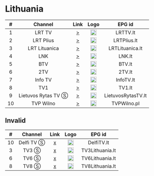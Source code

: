 <h1>Lithuania</h1>

| #   | Channel        | Link  | Logo | EPG id |
|:---:|:--------------:|:-----:|:----:|:------:|
| 1   | LRT TV | [>](https://www.tvkaista.net/stream-forwarder/get.php?x=LRT) | <img height="20" src="https://i.imgur.com/FL2ZuGC.png"/> | LRTTV.lt |
| 2   | LRT Plius | [>](https://www.tvkaista.net/stream-forwarder/get.php?x=LRTPlius) | <img height="20" src="https://upload.wikimedia.org/wikipedia/commons/thumb/6/61/LRT_Plius_Logo_2022.svg/512px-LRT_Plius_Logo_2022.svg.png"/> | LRTPlius.lt |
| 3   | LRT Lituanica | [>](https://lituanica.lrt.lt/lituanica/master.m3u8) | <img height="20" src="https://upload.wikimedia.org/wikipedia/commons/thumb/d/d2/LRT_Lituanica_Logo_2022.svg/640px-LRT_Lituanica_Logo_2022.svg.png"/> | LRTLituanica.lt |
| 4 | LNK | [>](https://www.tvkaista.net/stream-forwarder/get.php?x=LNK) | <img height="20" src="https://i.imgur.com/arCZ56g.png"/> | LNK.lt |
| 5 | BTV | [>](https://www.tvkaista.net/stream-forwarder/get.php?x=BTV) | <img height="20" src="https://i.imgur.com/AeplGsP.png"/> | BTV.lt |
| 6 | 2TV | [>](https://www.tvkaista.net/stream-forwarder/get.php?x=2TV) | <img height="20" src="https://i.imgur.com/sZUIhGc.png"/> | 2TV.lt |
| 7 | Info TV | [>](https://www.tvkaista.net/stream-forwarder/get.php?x=InfoTV) | <img height="20" src="https://i.imgur.com/EjQtIpM.png"/> | InfoTV.lt |
| 8 | TV1 | [>](https://www.tvkaista.net/stream-forwarder/get.php?x=TV1) | <img height="20" src="https://i.imgur.com/KLWDcFy.png"/> | TV1.lt |
| 9 | Lietuvos Rytas TV Ⓢ | [>](http://lr-live.cdn.balt.net/live/smil:lrytas.smil/playlist.m3u8) | <img height="20" src="https://i.imgur.com/5wpxVI0.png"/> | LietuvosRytasTV.lt |
| 10 | TVP Wilno | [>](https://www.tvkaista.net/stream-forwarder/get.php?x=TVPWilno) | <img height="20" src="https://upload.wikimedia.org/wikipedia/commons/thumb/e/e4/TVP_Wilno_%282019%29.svg/640px-TVP_Wilno_%282019%29.svg.png"/> | TVPWilno.pl |

<h2>Invalid</h2>

| #   | Channel        | Link  | Logo | EPG id |
|:---:|:--------------:|:-----:|:----:|:------:|
| 10 | Delfi TV Ⓢ | [x](http://88.216.83.245/delfi/index.m3u8) | <img height="20" src="https://i.imgur.com/IFoHP5M.png"/> | DelfiTV.lt |
| 3   | TV3 Ⓢ | [x](http://88.216.83.245/tv3/index.m3u8) | <img height="20" src="https://i.imgur.com/7nipq0y.png"/> | TV3Lithuania.lt |
| 6   | TV6 Ⓢ | [x](http://88.216.83.245/tv6/index.m3u8) | <img height="20" src="https://i.imgur.com/oC0jiFW.png"/> | TV6Lithuania.lt |
| 8   | TV8 Ⓢ | [x](http://88.216.83.245/tv8/index.m3u8) | <img height="20" src="https://i.imgur.com/9g3wknl.png"/> | TV8Lithuania.lt |
